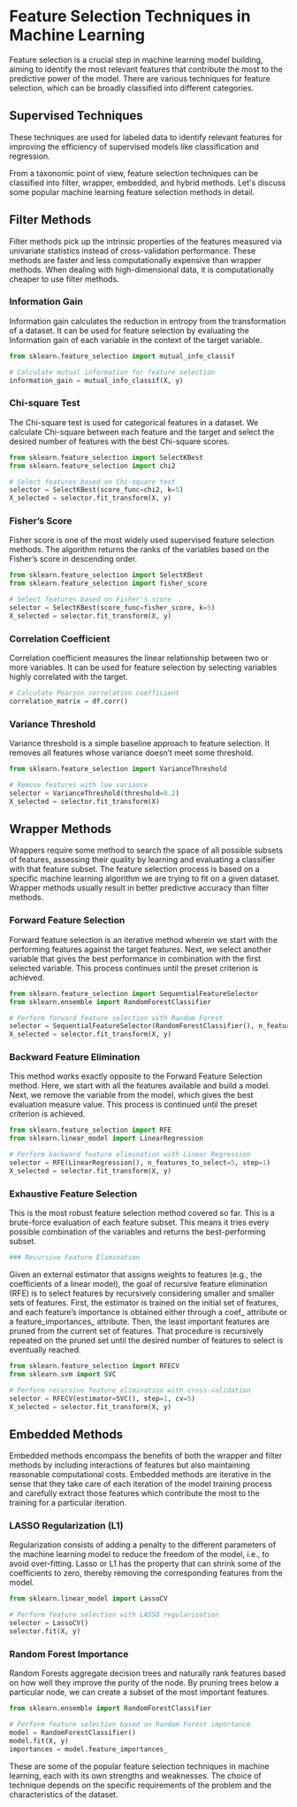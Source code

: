 # Feature Selection Techniques in Machine Learning

Feature selection is a crucial step in machine learning model building, aiming to identify the most relevant features that contribute the most to the predictive power of the model. There are various techniques for feature selection, which can be broadly classified into different categories.

## Supervised Techniques

These techniques are used for labeled data to identify relevant features for improving the efficiency of supervised models like classification and regression.


From a taxonomic point of view, feature selection techniques can be classified into filter, wrapper, embedded, and hybrid methods. Let's discuss some popular machine learning feature selection methods in detail.

## Filter Methods

Filter methods pick up the intrinsic properties of the features measured via univariate statistics instead of cross-validation performance. These methods are faster and less computationally expensive than wrapper methods. When dealing with high-dimensional data, it is computationally cheaper to use filter methods.

### Information Gain

Information gain calculates the reduction in entropy from the transformation of a dataset. It can be used for feature selection by evaluating the Information gain of each variable in the context of the target variable.

```python
from sklearn.feature_selection import mutual_info_classif

# Calculate mutual information for feature selection
information_gain = mutual_info_classif(X, y)

```
### Chi-square Test

The Chi-square test is used for categorical features in a dataset. We calculate Chi-square between each feature and the target and select the desired number of features with the best Chi-square scores.


```python
from sklearn.feature_selection import SelectKBest
from sklearn.feature_selection import chi2

# Select features based on Chi-square test
selector = SelectKBest(score_func=chi2, k=5)
X_selected = selector.fit_transform(X, y)

```
### Fisher’s Score

Fisher score is one of the most widely used supervised feature selection methods. The algorithm returns the ranks of the variables based on the Fisher’s score in descending order.

```python
from sklearn.feature_selection import SelectKBest
from sklearn.feature_selection import fisher_score

# Select features based on Fisher's score
selector = SelectKBest(score_func=fisher_score, k=5)
X_selected = selector.fit_transform(X, y)

```
### Correlation Coefficient

Correlation coefficient measures the linear relationship between two or more variables. It can be used for feature selection by selecting variables highly correlated with the target.

```python
# Calculate Pearson correlation coefficient
correlation_matrix = df.corr()

```

### Variance Threshold

Variance threshold is a simple baseline approach to feature selection. It removes all features whose variance doesn’t meet some threshold.

```python
from sklearn.feature_selection import VarianceThreshold

# Remove features with low variance
selector = VarianceThreshold(threshold=0.2)
X_selected = selector.fit_transform(X)
```

## Wrapper Methods

Wrappers require some method to search the space of all possible subsets of features, assessing their quality by learning and evaluating a classifier with that feature subset. The feature selection process is based on a specific machine learning algorithm we are trying to fit on a given dataset. Wrapper methods usually result in better predictive accuracy than filter methods.

### Forward Feature Selection

Forward feature selection is an iterative method wherein we start with the performing features against the target features. Next, we select another variable that gives the best performance in combination with the first selected variable. This process continues until the preset criterion is achieved.

```python
from sklearn.feature_selection import SequentialFeatureSelector
from sklearn.ensemble import RandomForestClassifier

# Perform forward feature selection with Random Forest
selector = SequentialFeatureSelector(RandomForestClassifier(), n_features_to_select=5, direction='forward')
X_selected = selector.fit_transform(X, y)

```
### Backward Feature Elimination

This method works exactly opposite to the Forward Feature Selection method. Here, we start with all the features available and build a model. Next, we remove the variable from the model, which gives the best evaluation measure value. This process is continued until the preset criterion is achieved.

```python
from sklearn.feature_selection import RFE
from sklearn.linear_model import LinearRegression

# Perform backward feature elimination with Linear Regression
selector = RFE(LinearRegression(), n_features_to_select=5, step=1)
X_selected = selector.fit_transform(X, y)

```
### Exhaustive Feature Selection

This is the most robust feature selection method covered so far. This is a brute-force evaluation of each feature subset. This means it tries every possible combination of the variables and returns the best-performing subset.

```python 
### Recursive Feature Elimination
```
Given an external estimator that assigns weights to features (e.g., the coefficients of a linear model), the goal of recursive feature elimination (RFE) is to select features by recursively considering smaller and smaller sets of features. First, the estimator is trained on the initial set of features, and each feature’s importance is obtained either through a coef_ attribute or a feature_importances_ attribute. Then, the least important features are pruned from the current set of features. That procedure is recursively repeated on the pruned set until the desired number of features to select is eventually reached.

```python
from sklearn.feature_selection import RFECV
from sklearn.svm import SVC

# Perform recursive feature elimination with cross-validation
selector = RFECV(estimator=SVC(), step=1, cv=5)
X_selected = selector.fit_transform(X, y)

```
## Embedded Methods

Embedded methods encompass the benefits of both the wrapper and filter methods by including interactions of features but also maintaining reasonable computational costs. Embedded methods are iterative in the sense that they take care of each iteration of the model training process and carefully extract those features which contribute the most to the training for a particular iteration.

### LASSO Regularization (L1)

Regularization consists of adding a penalty to the different parameters of the machine learning model to reduce the freedom of the model, i.e., to avoid over-fitting. Lasso or L1 has the property that can shrink some of the coefficients to zero, thereby removing the corresponding features from the model.

```python
from sklearn.linear_model import LassoCV

# Perform feature selection with LASSO regularization
selector = LassoCV()
selector.fit(X, y)
```

### Random Forest Importance

Random Forests aggregate decision trees and naturally rank features based on how well they improve the purity of the node. By pruning trees below a particular node, we can create a subset of the most important features.

```python
from sklearn.ensemble import RandomForestClassifier

# Perform feature selection based on Random Forest importance
model = RandomForestClassifier()
model.fit(X, y)
importances = model.feature_importances_
```
These are some of the popular feature selection techniques in machine learning, each with its own strengths and weaknesses. The choice of technique depends on the specific requirements of the problem and the characteristics of the dataset.

